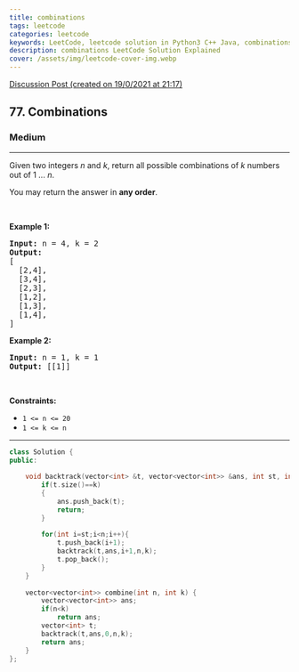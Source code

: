 ```yaml
---
title: combinations
tags: leetcode
categories: leetcode
keywords: LeetCode, leetcode solution in Python3 C++ Java, combinations solution
description: combinations LeetCode Solution Explained
cover: /assets/img/leetcode-cover-img.webp
---
```





[Discussion Post (created on 19/0/2021 at 21:17)](https://leetcode.com/problems/combinations/discuss/1024708/C%2B%2B-or-Backtracking)  
<h2>77. Combinations</h2><h3>Medium</h3><hr><div><p>Given two integers <em>n</em> and <em>k</em>, return all possible combinations of <em>k</em> numbers out of 1 ... <em>n</em>.</p>

<p>You may return the answer in <strong>any order</strong>.</p>

<p>&nbsp;</p>
<p><strong>Example 1:</strong></p>

<pre><strong>Input:</strong> n = 4, k = 2
<strong>Output:</strong>
[
  [2,4],
  [3,4],
  [2,3],
  [1,2],
  [1,3],
  [1,4],
]
</pre>

<p><strong>Example 2:</strong></p>

<pre><strong>Input:</strong> n = 1, k = 1
<strong>Output:</strong> [[1]]
</pre>

<p>&nbsp;</p>
<p><strong>Constraints:</strong></p>

<ul>
	<li><code>1 &lt;= n &lt;= 20</code></li>
	<li><code>1 &lt;= k &lt;= n</code></li>
</ul>
</div>

---




```cpp
class Solution {
public:
    
    void backtrack(vector<int> &t, vector<vector<int>> &ans, int st, int n, int k){
        if(t.size()==k)
        {
            ans.push_back(t);
            return;
        }
        
        for(int i=st;i<n;i++){
            t.push_back(i+1);
            backtrack(t,ans,i+1,n,k);
            t.pop_back();
        }
    }
    
    vector<vector<int>> combine(int n, int k) {
        vector<vector<int>> ans;
        if(n<k)
            return ans;
        vector<int> t;
        backtrack(t,ans,0,n,k);
        return ans;
    }
};
```
